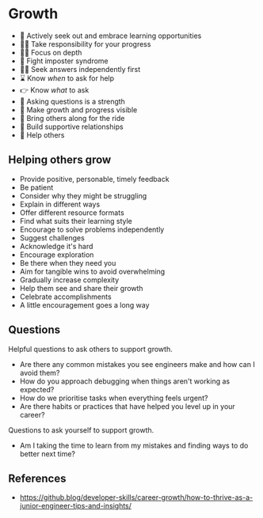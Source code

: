 # Growth

- 🤗 Actively seek out and embrace learning opportunities
- 🙋‍♀️ Take responsibility for your progress
- 🧘‍♂️ Focus on depth
- 🥊 Fight imposter syndrome
- 🕵️‍♂️ Seek answers independently first
- ⌛️ Know _when_ to ask for help
- 👉 Know _what_ to ask
- 💪 Asking questions is a strength
- 📰 Make growth and progress visible
- 👫 Bring others along for the ride
- 🤝 Build supportive relationships
- 🤲 Help others

## Helping others grow

- Provide positive, personable, timely feedback
- Be patient
- Consider why they might be struggling
- Explain in different ways
- Offer different resource formats
- Find what suits their learning style
- Encourage to solve problems independently
- Suggest challenges
- Acknowledge it's hard
- Encourage exploration
- Be there when they need you
- Aim for tangible wins to avoid overwhelming
- Gradually increase complexity
- Help them see and share their growth
- Celebrate accomplishments
- A little encouragement goes a long way

## Questions

Helpful questions to ask others to support growth.

- Are there any common mistakes you see engineers make and how can I avoid them?
- How do you approach debugging when things aren't working as expected?
- How do we prioritise tasks when everything feels urgent?
- Are there habits or practices that have helped you level up in your career?

Questions to ask yourself to support growth.

- Am I taking the time to learn from my mistakes and finding ways to do better next time?

## References

- https://github.blog/developer-skills/career-growth/how-to-thrive-as-a-junior-engineer-tips-and-insights/
